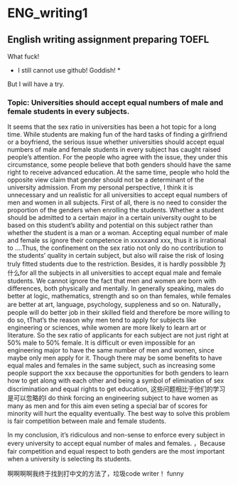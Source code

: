 # ENG_writing1
## English writing assignment preparing TOEFL
What fuck!

* I still cannot use github! Goddish! *

But I will have a try.


### Topic: Universities should accept equal numbers of male and female students in every subjects.
It seems that the sex ratio in universities has been a hot topic for a long time. While students are making fun of the hard tasks of finding a girlfriend or a boyfriend, the serious issue whether universities should accept equal numbers of male and female students in every subject has caught raised people’s attention. For the people who agree with the issue, they under this circumstance, some people believe that both genders should have the same right to receive advanced education. At the same time, people who hold the opposite view claim that gender should not be a determinant of the university admission. From my personal perspective, I think it is unnecessary and un realistic for all universities to accept equal numbers of men and women in all subjects.
First of all, there is no need to consider the proportion of the genders when enrolling the students. Whether a student should be admitted to a certain major in a certain university ought to be based on this student’s ability and potential on this subject rather than whether the student is a man or a woman. Accepting equal number of male and female ss ignore their competence in xxxxxand xxx, thus it is irrational to ….Thus, the confinement on the sex ratio not only do no contribution to the students’ quality in certain subject, but also will raise the risk of losing truly fitted students due to the restriction.
Besides, it  is hardly possibble 为什么for all the subjects in all universities to accept equal male and female students. We cannot ignore the fact that men and women are born with differences, both physically and mentally. In generally speaking, males do better at logic, mathematics, strength and so on than females, while females are better at art, language, psychology, suppleness and so on. Naturally， people will do better job in their skilled field and therefore be more willing to do so, tThat’s the reason why men tend to apply for subjects like engineering or sciences, while women are more likely to learn art or literature. So the sex ratio of applicants for each subject are not just right at 50% male to 50% female. It is difficult or even impossible for an engineering major to have the same number of men and women, since maybe only men apply for it.
Though there may be some benefits to have equal males and females in the same subject, such as increasing some people support the xxx because the opportunities for both genders to learn how to get along with each other and being a symbol of elimination of sex discrimination and equal rights to get education, 这些问题相比于他们的学习是可以忽略的I do think forcing an engineering subject to have women as many as men and for this aim even seting a special bar of scores for minority will hurt the equality eventually. The best way to solve this problem is fair competition between male and female students.

In my conclusion, it’s ridiculous and non-sense to enforce every subject in every university to accept equal number of males and females. ，Because fair competition and equal respect to both genders are the most important when a university is selecting its students.

啊啊啊啊我终于找到打中文的方法了，垃圾code writer！
funny